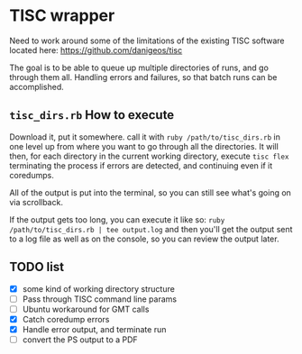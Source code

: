 # TISC wrapper

Need to work around some of the limitations of the existing TISC software located here:
https://github.com/danigeos/tisc

The goal is to be able to queue up multiple directories of runs, and go through them all.
Handling errors and failures, so that batch runs can be accomplished.

## `tisc_dirs.rb` How to execute

Download it, put it somewhere. call it with `ruby /path/to/tisc_dirs.rb` in one level up from where you want to
go through all the directories. It will then, for each directory in the current working directory, execute `tisc flex`
terminating the process if errors are detected, and continuing even if it coredumps.

All of the output is put into the terminal, so you can still see what's going on via scrollback.

If the output gets too long, you can execute it like so: `ruby /path/to/tisc_dirs.rb | tee output.log` and then 
you'll get the output sent to a log file as well as on the console, so you can review the output later.

## TODO list
- [X] some kind of working directory structure
- [ ] Pass through TISC command line params
- [ ] Ubuntu workaround for GMT calls
- [X] Catch coredump errors
- [X] Handle error output, and terminate run
- [ ] convert the PS output to a PDF
